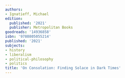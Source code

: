 ```yaml
---
authors:
- Ignatieff, Michael
edition:
  published: '2021'
  publisher: Metropolitan Books
goodreads: '14936858'
isbn: '9780805055214'
published: '2021'
subjects:
- history
- liberalism
- political-philosophy
- politics
title: 'On Consolation: Finding Solace in Dark Times'
---
```


